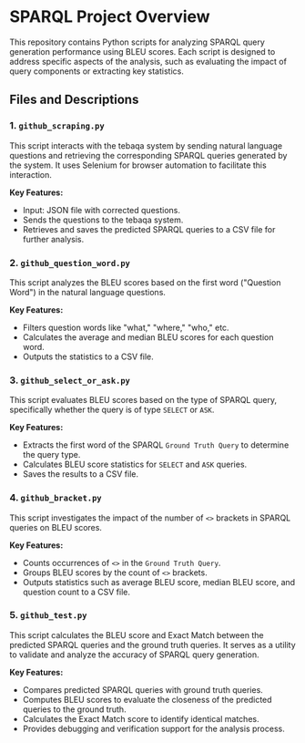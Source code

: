 # SPARQL Project Overview

This repository contains Python scripts for analyzing SPARQL query generation performance using BLEU scores. Each script is designed to address specific aspects of the analysis, such as evaluating the impact of query components or extracting key statistics.

## Files and Descriptions

### 1. `github_scraping.py`

This script interacts with the tebaqa system by sending natural language questions and retrieving the corresponding SPARQL queries generated by the system. It uses Selenium for browser automation to facilitate this interaction.

**Key Features:**

- Input: JSON file with corrected questions.
- Sends the questions to the tebaqa system.
- Retrieves and saves the predicted SPARQL queries to a CSV file for further analysis.

### 2. `github_question_word.py`

This script analyzes the BLEU scores based on the first word ("Question Word") in the natural language questions.

**Key Features:**

- Filters question words like "what," "where," "who," etc.
- Calculates the average and median BLEU scores for each question word.
- Outputs the statistics to a CSV file.

### 3. `github_select_or_ask.py`

This script evaluates BLEU scores based on the type of SPARQL query, specifically whether the query is of type `SELECT` or `ASK`.

**Key Features:**

- Extracts the first word of the SPARQL `Ground Truth Query` to determine the query type.
- Calculates BLEU score statistics for `SELECT` and `ASK` queries.
- Saves the results to a CSV file.

### 4. `github_bracket.py`

This script investigates the impact of the number of `<>` brackets in SPARQL queries on BLEU scores.

**Key Features:**

- Counts occurrences of `<>` in the `Ground Truth Query`.
- Groups BLEU scores by the count of `<>` brackets.
- Outputs statistics such as average BLEU score, median BLEU score, and question count to a CSV file.

### 5. `github_test.py`

This script calculates the BLEU score and Exact Match between the predicted SPARQL queries and the ground truth queries. It serves as a utility to validate and analyze the accuracy of SPARQL query generation.

**Key Features:**

- Compares predicted SPARQL queries with ground truth queries.
- Computes BLEU scores to evaluate the closeness of the predicted queries to the ground truth.
- Calculates the Exact Match score to identify identical matches.
- Provides debugging and verification support for the analysis process.

